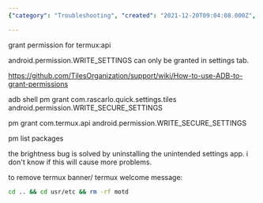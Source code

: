 ```yaml
---
{"category": "Troubleshooting", "created": "2021-12-20T09:04:08.000Z", "date": "2021-12-20 09:04:08", "description": "In this article, the author provides a step-by-step guide on how to reinstall Termux and troubleshoot common issues like granting required permissions, fixing the brightness bug by uninstalling a settings app, and removing the Termux banner for a customized experience.", "modified": "2022-08-18T12:29:26.544Z", "tags": ["android", "brightness", "bug", "reinstall", "system manage", "termux"], "title": "After Termux Reinstallation"}

---
```


grant permission for termux:api

android.permission.WRITE_SETTINGS can only be granted in settings tab.

https://github.com/TilesOrganization/support/wiki/How-to-use-ADB-to-grant-permissions

adb shell pm grant com.rascarlo.quick.settings.tiles android.permission.WRITE_SECURE_SETTINGS

pm grant com.termux.api android.permission.WRITE_SECURE_SETTINGS

pm list packages

the brightness bug is solved by uninstalling the unintended settings app. i don't know if this will cause more problems.

to remove termux banner/ termux welcome message:

```bash
cd .. && cd usr/etc && rm -rf motd

```
